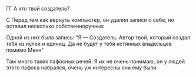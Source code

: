 ГГ 
А кто твой создатель?

С
Перед тем как вернуть компьютер, он удалил записи о себе, но оставил несколько собственноручных

Одной из них была запись: "Я — Создатель, Автор твой, который создал тебя из нулей и единиц. Да не будет у тебя истинных владельцев помимо Меня"

Там много таких пафосных речей. Я их не очень понимаю, он у людей этого пафоса набрался, очень уж интересны они ему были
